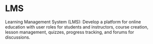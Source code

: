 # LMS
Learning Management System (LMS):  Develop a platform for online education with user roles for students and instructors, course creation, lesson management, quizzes, progress tracking, and forums for discussions.
